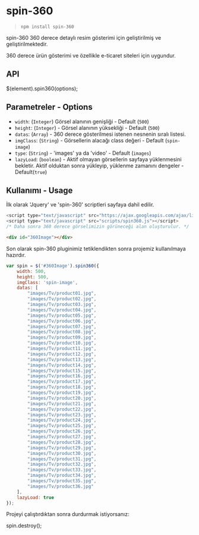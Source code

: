 # spin-360

> `npm install spin-360`

spin-360 360 derece detaylı resim gösterimi için geliştirilmiş ve geliştirilmektedir. 

360 derece ürün gösterimi ve özellikle e-ticaret siteleri için uygundur. 

## API

$(element).spin360(options);

## Parametreler - Options

* `width`: (`Integer`) Görsel alanının genişliği - Default (`500`)
* `height`: (`Integer`) - Görsel alanının yüksekliği - Default (`500`)
* `datas`: (`Array`) - 360 derece gösterilmesi istenen nesnenin sıralı listesi.
* `imgClass`: (`String`) - Görsellerin alacağı class değeri - Default (`spin-image`)
* `type`: (`String`) - 'images' ya da 'video' - Default (`images`)
* `lazyLoad`: (`boolean`) - Aktif olmayan görsellerin sayfaya yüklenmesini bekletir. Aktif olduktan sonra yükleyip, yüklenme zamanını dengeler - Default(`true`)

## Kullanımı - Usage

İlk olarak 'Jquery' ve 'spin-360' scriptleri sayfaya dahil edilir.

```javascript
<script type="text/javascript" src="https://ajax.googleapis.com/ajax/libs/jquery/3.1.1/jquery.min.js"></script>
<script type="text/javascript" src="scripts/spin360.js"></script>
/* Daha sonra 360 derece görselimizin görüneceği alan oluşturulur. */
```

```html
<div id="360Image"></div>
```

Son olarak spin-360 pluginimiz tetiklendikten sonra projemiz kullanılmaya hazırdır.

```javascript
var spin = $('#360Image').spin360({
    width: 500,
    height: 500,
    imgClass: 'spin-image',
    datas: [
        "images/Tv/product01.jpg",
        "images/Tv/product02.jpg",
        "images/Tv/product03.jpg",
        "images/Tv/product04.jpg",
        "images/Tv/product05.jpg",
        "images/Tv/product06.jpg",
        "images/Tv/product07.jpg",
        "images/Tv/product08.jpg",
        "images/Tv/product09.jpg",
        "images/Tv/product10.jpg",
        "images/Tv/product11.jpg",
        "images/Tv/product12.jpg",
        "images/Tv/product13.jpg",
        "images/Tv/product14.jpg",
        "images/Tv/product15.jpg",
        "images/Tv/product16.jpg",
        "images/Tv/product17.jpg",
        "images/Tv/product18.jpg",
        "images/Tv/product19.jpg",
        "images/Tv/product20.jpg",
        "images/Tv/product21.jpg",
        "images/Tv/product22.jpg",
        "images/Tv/product23.jpg",
        "images/Tv/product24.jpg",
        "images/Tv/product25.jpg",
        "images/Tv/product26.jpg",
        "images/Tv/product27.jpg",
        "images/Tv/product28.jpg",
        "images/Tv/product29.jpg",
        "images/Tv/product30.jpg",
        "images/Tv/product31.jpg",
        "images/Tv/product32.jpg",
        "images/Tv/product33.jpg",
        "images/Tv/product34.jpg",
        "images/Tv/product35.jpg",
        "images/Tv/product36.jpg"
    ],
    lazyLoad: true
});
```

Projeyi çalıştırdıktan sonra durdurmak istiyorsanız:

spin.destroy();
